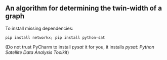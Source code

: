 ## An algorithm for determining the twin-width of a graph

To install missing dependencies:

`
pip install networkx;
pip install python-sat
`

(Do not trust PyCharm to install *pysat* it for you, it installs *pysat: Python Satellite Data Analysis Toolkit*)